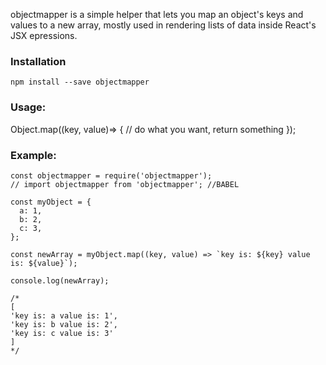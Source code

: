 objectmapper is a simple helper that lets you map an object's keys and values to a new array, mostly used in rendering lists of data inside React's JSX epressions.

### Installation

`npm install --save objectmapper`

### Usage:

Object.map((key, value)=> { // do what you want, return something });


### Example:

```
const objectmapper = require('objectmapper');
// import objectmapper from 'objectmapper'; //BABEL

const myObject = {
  a: 1,
  b: 2,
  c: 3,
};

const newArray = myObject.map((key, value) => `key is: ${key} value is: ${value}`);

console.log(newArray);

/*
[
'key is: a value is: 1',
'key is: b value is: 2',
'key is: c value is: 3'
]
*/

```
